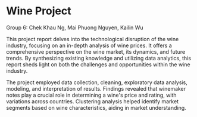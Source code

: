 # Wine Project
Group 6: Chek Khau Ng, Mai Phuong Nguyen, Kailin Wu

This project report delves into the technological disruption of the wine industry, focusing on an in-depth analysis of wine prices. It offers a comprehensive perspective on the wine market, its dynamics, and future trends. By synthesizing existing knowledge and utilizing data analytics, this report sheds light on both the challenges and opportunities within the wine industry.

The project employed data collection, cleaning, exploratory data analysis, modeling, and interpretation of results. Findings revealed that winemaker notes play a crucial role in determining a wine's price and rating, with variations across countries. Clustering analysis helped identify market segments based on wine characteristics, aiding in market understanding.
